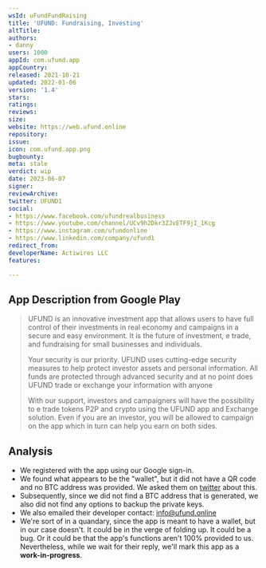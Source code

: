 ```yaml
---
wsId: uFundFundRaising
title: 'UFUND: Fundraising, Investing'
altTitle: 
authors:
- danny
users: 1000
appId: com.ufund.app
appCountry: 
released: 2021-10-21
updated: 2022-01-06
version: '1.4'
stars: 
ratings: 
reviews: 
size: 
website: https://web.ufund.online
repository: 
issue: 
icon: com.ufund.app.png
bugbounty: 
meta: stale
verdict: wip
date: 2023-06-07
signer: 
reviewArchive: 
twitter: UFUND1
social:
- https://www.facebook.com/ufundrealbusiness
- https://www.youtube.com/channel/UCv9h2Dkr3ZJvETF9jI_1Kcg
- https://www.instagram.com/ufundonline
- https://www.linkedin.com/company/ufund1
redirect_from: 
developerName: Actiwires LLC
features: 

---
```


## App Description from Google Play 

> UFUND is an innovative investment app that allows users to have full control of their investments in real economy and campaigns in a secure and easy environment. It is the future of investment, e trade, and fundraising for small businesses and individuals.
>
> Your security is our priority. UFUND uses cutting-edge security measures to help protect investor assets and personal information. All funds are protected through advanced security and at no point does UFUND trade or exchange your information with anyone
>
> With our support, investors and campaigners will have the possibility to e trade tokens P2P and crypto using the UFUND app and Exchange solution. Even if you are an investor, you will be allowed to campaign on the app which in turn can help you earn on both sides.

## Analysis 

- We registered with the app using our Google sign-in. 
- We found what appears to be the "wallet", but it did not have a QR code and no BTC address was provided. We asked them on [twitter](https://twitter.com/BitcoinWalletz/status/1666357448704397312) about this. 
- Subsequently, since we did not find a BTC address that is generated, we also did not find any options to backup the private keys. 
- We also emailed their developer contact: info@ufund.online
- We're sort of in a quandary, since the app is meant to have a wallet, but in our case doesn't. It could be in the verge of folding up. It could be a bug. Or it could be that the app's functions aren't 100% provided to us. Nevertheless, while we wait for their reply, we'll mark this app as a **work-in-progress**.
